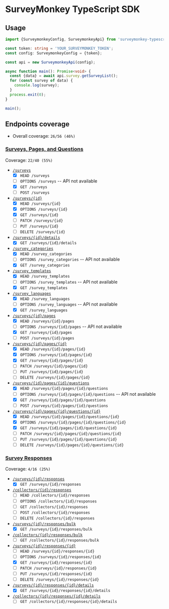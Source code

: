 # SurveyMonkey TypeScript SDK

## Usage

```ts
import {SurveymonkeyConfig, SurveymonkeyApi} from 'surveymonkey-typescript-sdk';

const token: string = 'YOUR_SURVEYMONKEY_TOKEN';
const config: SurveymonkeyConfig = {token};

const api = new SurveymonkeyApi(config);

async function main(): Promise<void> {
  const {data} = await api.survey.getSurveyList();
  for (const survey of data) {
    console.log(survey);
  }
  process.exit(0);
}

main();
```

## Endpoints coverage

- Overall coverage: `26/56 (46%)`

### [Surveys, Pages, and Questions](https://developer.surveymonkey.com/api/v3/#surveys-pages-and-questions)

Coverage: `22/40 (55%)`

- [`/surveys`](https://developer.surveymonkey.com/api/v3/#surveys)
  - [x] `HEAD /surveys`
  - [ ] `OPTIONS /surveys` -- API not available
  - [x] `GET /surveys`
  - [ ] `POST /surveys`
- [`/surveys/{id}`](https://developer.surveymonkey.com/api/v3/#surveys-id)
  - [x] `HEAD /surveys/{id}`
  - [x] `OPTIONS /surveys/{id}`
  - [x] `GET /surveys/{id}`
  - [ ] `PATCH /surveys/{id}`
  - [ ] `PUT /surveys/{id}`
  - [ ] `DELETE /surveys/{id}`
- [`/surveys/{id}/details`](https://developer.surveymonkey.com/api/v3/#surveys-id-details)  
  - [x] `GET /surveys/{id}/details`
- [`/survey_categories`](https://developer.surveymonkey.com/api/v3/#survey_categories)
  - [x] `HEAD /survey_categories`
  - [ ] `OPTIONS /survey_categories` -- API not available
  - [x] `GET /survey_categories`
- [`/survey_templates`](https://developer.surveymonkey.com/api/v3/#survey_templates)
  - [x] `HEAD /survey_templates`
  - [ ] `OPTIONS /survey_templates` -- API not available
  - [x] `GET /survey_templates`
- [`/survey_languages`](https://developer.surveymonkey.com/api/v3/#survey_languages)
  - [x] `HEAD /survey_languages`
  - [ ] `OPTIONS /survey_languages` -- API not available
  - [x] `GET /survey_languages`
- [`/surveys/{id}/pages`](https://developer.surveymonkey.com/api/v3/#surveys-id-pages)
  - [x] `HEAD /surveys/{id}/pages`
  - [ ] `OPTIONS /surveys/{id}/pages` -- API not available
  - [x] `GET /surveys/{id}/pages`
  - [ ] `POST /surveys/{id}/pages`
- [`/surveys/{id}/pages/{id}`](https://developer.surveymonkey.com/api/v3/#surveys-id-pages-id)
  - [x] `HEAD /surveys/{id}/pages/{id}`
  - [x] `OPTIONS /surveys/{id}/pages/{id}`
  - [x] `GET /surveys/{id}/pages/{id}`
  - [ ] `PATCH /surveys/{id}/pages/{id}`
  - [ ] `PUT /surveys/{id}/pages/{id}`
  - [ ] `DELETE /surveys/{id}/pages/{id}`
- [`/surveys/{id}/pages/{id}/questions`](https://developer.surveymonkey.com/api/v3/#surveys-id-pages-id-questions)
  - [x] `HEAD /surveys/{id}/pages/{id}/questions`
  - [ ] `OPTIONS /surveys/{id}/pages/{id}/questions` -- API not available
  - [x] `GET /surveys/{id}/pages/{id}/questions`
  - [ ] `POST /surveys/{id}/pages/{id}/questions`
- [`/surveys/{id}/pages/{id}/questions/{id}`](https://developer.surveymonkey.com/api/v3/#surveys-id-pages-id-questions-id)
  - [x] `HEAD /surveys/{id}/pages/{id}/questions/{id}`
  - [x] `OPTIONS /surveys/{id}/pages/{id}/questions/{id}`
  - [x] `GET /surveys/{id}/pages/{id}/questions/{id}`
  - [ ] `PATCH /surveys/{id}/pages/{id}/questions/{id}`
  - [ ] `PUT /surveys/{id}/pages/{id}/questions/{id}`
  - [ ] `DELETE /surveys/{id}/pages/{id}/questions/{id}`

### [Survey Responses](https://developer.surveymonkey.com/api/v3/#survey-responses)

Coverage: `4/16 (25%)`

- [`/surveys/{id}/responses`](https://developer.surveymonkey.com/api/v3/#surveys-id-responses)
  - [x] `GET /surveys/{id}/responses`
- [`/collectors/{id}/responses`](https://developer.surveymonkey.com/api/v3/#collectors-id-responses)
  - [ ] `HEAD /collectors/{id}/responses`
  - [ ] `OPTIONS /collectors/{id}/responses`
  - [ ] `GET /collectors/{id}/responses`
  - [ ] `POST /collectors/{id}/responses`
  - [ ] `DELETE /collectors/{id}/responses`
- [`/surveys/{id}/responses/bulk`](https://developer.surveymonkey.com/api/v3/#surveys-id-responses-bulk)
  - [x] `GET /surveys/{id}/responses/bulk`
- [`/collectors/{id}/responses/bulk`](https://developer.surveymonkey.com/api/v3/#collectors-id-responses-bulk)  
  - [ ] `GET /collectors/{id}/responses/bulk`
- [`/surveys/{id}/responses/{id}`](https://developer.surveymonkey.com/api/v3/#surveys-id-responses-id)  
  - [ ] `HEAD /surveys/{id}/responses/{id}`
  - [ ] `OPTIONS /surveys/{id}/responses/{id}`
  - [x] `GET /surveys/{id}/responses/{id}`
  - [ ] `PATCH /surveys/{id}/responses/{id}`
  - [ ] `PUT /surveys/{id}/responses/{id}`
  - [ ] `DELETE /surveys/{id}/responses/{id}`
- [`/surveys/{id}/responses/{id}/details`](https://developer.surveymonkey.com/api/v3/#surveys-id-responses-id-details)
  - [x] `GET /surveys/{id}/responses/{id}/details`
- [`/collectors/{id}/responses/{id}/details`](https://developer.surveymonkey.com/api/v3/#collectors-id-responses-id-details)  
  - [ ] `GET /collectors/{id}/responses/{id}/details`
